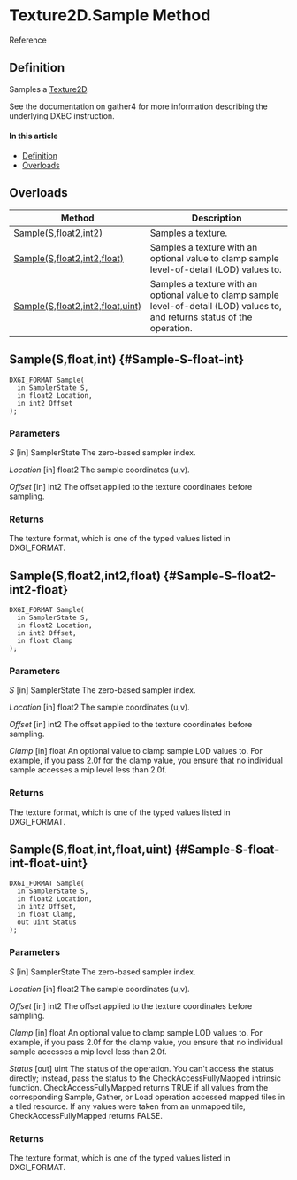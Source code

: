 # Texture2D.Sample Method

Reference

## Definition

Samples a [Texture2D](#Texture2D.md).

See the documentation on gather4 for more information describing the underlying DXBC instruction.

#### In this article

*  [Definition](#definition)
*  [Overloads](#overloads)

## Overloads

| Method | Description |
| ------ | ----------- |
| [Sample(S,float2,int2)](#Sample-S-float2-int2) | Samples a texture. |
| [Sample(S,float2,int2,float)](#Sample-S-float2-int2-float) | Samples a texture with an optional value to clamp sample level-of-detail (LOD) values to. |
| [Sample(S,float2,int2,float,uint)](#Sample-S-float-int-float-uint) | Samples a texture with an optional value to clamp sample level-of-detail (LOD) values to, and returns status of the operation. |

## Sample(S,float,int) {#Sample-S-float-int}

```HLSL
DXGI_FORMAT Sample(
  in SamplerState S,
  in float2 Location,
  in int2 Offset
);
```

### Parameters
<i>S</i> [in] SamplerState
The zero-based sampler index.

<i>Location</i> [in] float2
The sample coordinates (u,v).

<i>Offset</i> [in] int2
The offset applied to the texture coordinates before sampling.

### Returns
The texture format, which is one of the typed values listed in DXGI_FORMAT.

## Sample(S,float2,int2,float) {#Sample-S-float2-int2-float}

```HLSL
DXGI_FORMAT Sample(
  in SamplerState S,
  in float2 Location,
  in int2 Offset,
  in float Clamp
);
```

### Parameters
<i>S</i> [in] SamplerState
The zero-based sampler index.

<i>Location</i> [in] float2
The sample coordinates (u,v).

<i>Offset</i> [in] int2
The offset applied to the texture coordinates before sampling.

<i>Clamp</i> [in] float
An optional value to clamp sample LOD values to. For example, if you pass 2.0f for the clamp value, you ensure that no individual sample accesses a mip level less than 2.0f.

### Returns
The texture format, which is one of the typed values listed in DXGI_FORMAT.

## Sample(S,float,int,float,uint) {#Sample-S-float-int-float-uint}

```HLSL
DXGI_FORMAT Sample(
  in SamplerState S,
  in float2 Location,
  in int2 Offset,
  in float Clamp,
  out uint Status
);
```

### Parameters
<i>S</i> [in] SamplerState
The zero-based sampler index.

<i>Location</i> [in] float2
The sample coordinates (u,v).

<i>Offset</i> [in] int2
The offset applied to the texture coordinates before sampling.

<i>Clamp</i> [in] float
An optional value to clamp sample LOD values to. For example, if you pass 2.0f for the clamp value, you ensure that no individual sample accesses a mip level less than 2.0f.

<i>Status</i> [out] uint
The status of the operation. You can't access the status directly; instead, pass the status to the CheckAccessFullyMapped intrinsic function. CheckAccessFullyMapped returns TRUE if all values from the corresponding Sample, Gather, or Load operation accessed mapped tiles in a tiled resource. If any values were taken from an unmapped tile, CheckAccessFullyMapped returns FALSE.

### Returns
The texture format, which is one of the typed values listed in DXGI_FORMAT.